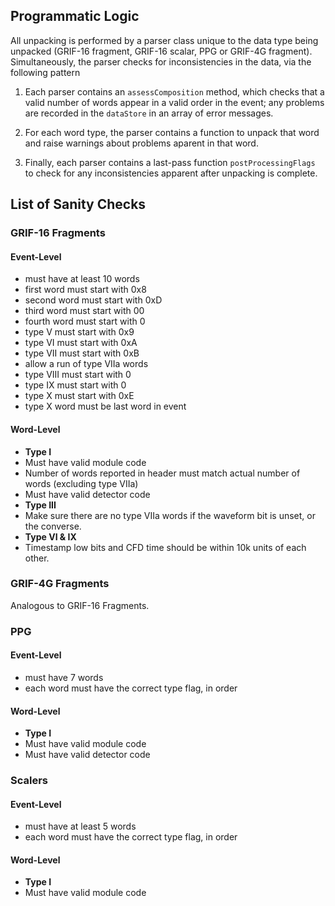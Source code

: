 ## Programmatic Logic

All unpacking is performed by a parser class unique to the data type being unpacked (GRIF-16 fragment, GRIF-16 scalar, PPG or GRIF-4G fragment). Simultaneously, the parser checks for inconsistencies in the data, via the following pattern

 1. Each parser contains an `assessComposition` method, which checks that a valid number of words appear in a valid order in the event; any problems are recorded in the `dataStore` in an array of error messages.

 2. For each word type, the parser contains a function to unpack that word and raise warnings about problems aparent in that word.

 3. Finally, each parser contains a last-pass function `postProcessingFlags` to check for any inconsistencies apparent after unpacking is complete.


## List of Sanity Checks

### GRIF-16 Fragments

#### Event-Level

 - must have at least 10 words
 - first word must start with 0x8
 - second word must start with 0xD
 - third word must start with 00
 - fourth word must start with 0
 - type V must start with 0x9
 - type VI must start with 0xA
 - type VII must start with 0xB
 - allow a run of type VIIa words
 - type VIII must start with 0
 - type IX must start with 0
 - type X must start with 0xE
 - type X word must be last word in event

#### Word-Level

 - **Type I**
  - Must have valid module code
  - Number of words reported in header must match actual number of words (excluding type VIIa)
  - Must have valid detector code
 - **Type III**
  - Make sure there are no type VIIa words if the waveform bit is unset, or the converse.
 - **Type VI & IX**
  - Timestamp low bits and CFD time should be within 10k units of each other.

### GRIF-4G Fragments

Analogous to GRIF-16 Fragments.

### PPG

#### Event-Level

 - must have 7 words
 - each word must have the correct type flag, in order

#### Word-Level

 - **Type I**
  - Must have valid module code
  - Must have valid detector code

### Scalers

#### Event-Level

 - must have at least 5 words
 - each word must have the correct type flag, in order

#### Word-Level

 - **Type I**
  - Must have valid module code
